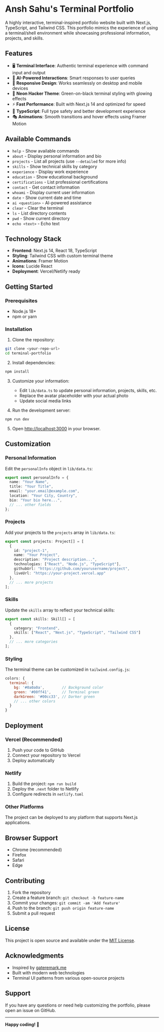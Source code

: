 # Ansh Sahu's Terminal Portfolio

A highly interactive, terminal-inspired portfolio website built with Next.js, TypeScript, and Tailwind CSS. This portfolio mimics the experience of using a terminal/shell environment while showcasing professional information, projects, and skills.

## Features

- 🖥️ **Terminal Interface**: Authentic terminal experience with command input and output
- 🤖 **AI-Powered Interactions**: Smart responses to user queries
- 📱 **Responsive Design**: Works seamlessly on desktop and mobile devices
- 🎨 **Neon Hacker Theme**: Green-on-black terminal styling with glowing effects
- ⚡ **Fast Performance**: Built with Next.js 14 and optimized for speed
- 🔧 **TypeScript**: Full type safety and better development experience
- 🎭 **Animations**: Smooth transitions and hover effects using Framer Motion

## Available Commands

- `help` - Show available commands
- `about` - Display personal information and bio
- `projects` - List all projects (use `--detailed` for more info)
- `skills` - Show technical skills by category
- `experience` - Display work experience
- `education` - Show educational background
- `certifications` - List professional certifications
- `contact` - Get contact information
- `whoami` - Display current user information
- `date` - Show current date and time
- `ai <question>` - AI-powered assistance
- `clear` - Clear the terminal
- `ls` - List directory contents
- `pwd` - Show current directory
- `echo <text>` - Echo text

## Technology Stack

- **Frontend**: Next.js 14, React 18, TypeScript
- **Styling**: Tailwind CSS with custom terminal theme
- **Animations**: Framer Motion
- **Icons**: Lucide React
- **Deployment**: Vercel/Netlify ready

## Getting Started

### Prerequisites

- Node.js 18+ 
- npm or yarn

### Installation

1. Clone the repository:
```bash
git clone <your-repo-url>
cd terminal-portfolio
```

2. Install dependencies:
```bash
npm install
```

3. Customize your information:
   - Edit `lib/data.ts` to update personal information, projects, skills, etc.
   - Replace the avatar placeholder with your actual photo
   - Update social media links

4. Run the development server:
```bash
npm run dev
```

5. Open [http://localhost:3000](http://localhost:3000) in your browser.

## Customization

### Personal Information
Edit the `personalInfo` object in `lib/data.ts`:
```typescript
export const personalInfo = {
  name: "Your Name",
  title: "Your Title",
  email: "your.email@example.com",
  location: "Your City, Country",
  bio: "Your bio here...",
  // ... other fields
};
```

### Projects
Add your projects to the `projects` array in `lib/data.ts`:
```typescript
export const projects: Project[] = [
  {
    id: "project-1",
    name: "Your Project",
    description: "Project description...",
    technologies: ["React", "Node.js", "TypeScript"],
    githubUrl: "https://github.com/yourusername/project",
    liveUrl: "https://your-project.vercel.app"
  },
  // ... more projects
];
```

### Skills
Update the `skills` array to reflect your technical skills:
```typescript
export const skills: Skill[] = [
  {
    category: "Frontend",
    skills: ["React", "Next.js", "TypeScript", "Tailwind CSS"]
  },
  // ... more categories
];
```

### Styling
The terminal theme can be customized in `tailwind.config.js`:
```javascript
colors: {
  terminal: {
    bg: '#0a0a0a',        // Background color
    green: '#00ff41',     // Terminal green
    darkGreen: '#00cc33', // Darker green
    // ... other colors
  }
}
```

## Deployment

### Vercel (Recommended)
1. Push your code to GitHub
2. Connect your repository to Vercel
3. Deploy automatically

### Netlify
1. Build the project: `npm run build`
2. Deploy the `.next` folder to Netlify
3. Configure redirects in `netlify.toml`

### Other Platforms
The project can be deployed to any platform that supports Next.js applications.

## Browser Support

- Chrome (recommended)
- Firefox
- Safari
- Edge

## Contributing

1. Fork the repository
2. Create a feature branch: `git checkout -b feature-name`
3. Commit your changes: `git commit -am 'Add feature'`
4. Push to the branch: `git push origin feature-name`
5. Submit a pull request

## License

This project is open source and available under the [MIT License](LICENSE).

## Acknowledgments

- Inspired by [gateremark.me](https://gateremark.me)
- Built with modern web technologies
- Terminal UI patterns from various open-source projects

## Support

If you have any questions or need help customizing the portfolio, please open an issue on GitHub.

---

**Happy coding! 🚀**
